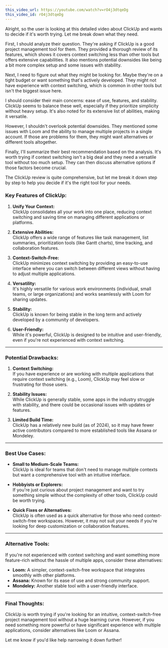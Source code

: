 ```yaml
---
this_video_url: https://youtube.com/watch?v=rO4j3dtqeDg
this_video_id: rO4j3dtqeDg
---
```

<think>
Alright, so the user is looking at this detailed video about ClickUp and wants to decide if it's worth trying. Let me break down what they need.

First, I should analyze their question. They're asking if ClickUp is a good project management tool for them. They provided a thorough review of its features, which shows it covers context switching less than other tools but offers extensive capabilities. It also mentions potential downsides like being a bit more complex setup and some issues with stability.

Next, I need to figure out what they might be looking for. Maybe they're on a tight budget or want something that's actively developed. They might not have experience with context switching, which is common in other tools but isn't the biggest issue here.

I should consider their main concerns: ease of use, features, and stability. ClickUp seems to balance these well, especially if they prioritize simplicity without heavy setup. It's also noted for its extensive list of abilities, making it versatile.

However, I shouldn't overlook potential downsides. They mentioned some issues with Loom and the ability to manage multiple projects in a single account. If those are problems for them, they might want alternatives or different tools altogether.

Finally, I'll summarize their best recommendation based on the analysis. It's worth trying if context switching isn't a big deal and they need a versatile tool without too much setup. They can then discuss alternative options if those factors become crucial.
</think>

The ClickUp review is quite comprehensive, but let me break it down step by step to help you decide if it's the right tool for your needs.

### **Key Features of ClickUp:**
1. **Unify Your Context:**  
   ClickUp consolidates all your work into one place, reducing context switching and saving time on managing different applications or platforms.
   
2. **Extensive Abilities:**  
   ClickUp offers a wide range of features like task management, list summaries, prioritization tools (like Gantt charts), time tracking, and collaboration features.

3. **Context-Switch-Free:**  
   ClickUp minimizes context switching by providing an easy-to-use interface where you can switch between different views without having to adjust multiple applications.

4. **Versatility:**  
   It's highly versatile for various work environments (individual, small teams, or large organizations) and works seamlessly with Loom for sharing updates.

5. **Stability:**  
   ClickUp is known for being stable in the long term and actively developed by a community of developers.

6. **User-Friendly:**  
   While it's powerful, ClickUp is designed to be intuitive and user-friendly, even if you're not experienced with context switching.

---

### **Potential Drawbacks:**
1. **Context Switching:**  
   If you have experience or are working with multiple applications that require context switching (e.g., Loom), ClickUp may feel slow or frustrating for those users.

2. **Stability Issues:**  
   While ClickUp is generally stable, some apps in the industry struggle with stability, and there could be occasional issues with updates or features.

3. **Limited Build Time:**  
   ClickUp has a relatively new build (as of 2024), so it may have fewer active contributors compared to more established tools like Assana or Mondeley.

---

### **Best Use Cases:**
- **Small to Medium-Scale Teams:**  
   ClickUp is ideal for teams that don't need to manage multiple contexts but want a comprehensive tool with an intuitive interface.

- **Hobbyists or Explorers:**  
   If you're just curious about project management and want to try something simple without the complexity of other tools, ClickUp could be worth trying.

- **Quick Fixes or Alternatives:**  
   ClickUp is often used as a quick alternative for those who need context-switch-free workspaces. However, it may not suit your needs if you're looking for deep customization or collaboration features.

---

### **Alternative Tools:**
If you're not experienced with context switching and want something more feature-rich without the hassle of multiple apps, consider these alternatives:
- **Loom:** A simpler, context-switch-free workspace that integrates smoothly with other platforms.
- **Assana:** Known for its ease of use and strong community support.
- **Mondeley:** Another stable tool with a user-friendly interface.

---

### **Final Thoughts:**
ClickUp is worth trying if you're looking for an intuitive, context-switch-free project management tool without a huge learning curve. However, if you need something more powerful or have significant experience with multiple applications, consider alternatives like Loom or Assana.

Let me know if you'd like help narrowing it down further!
